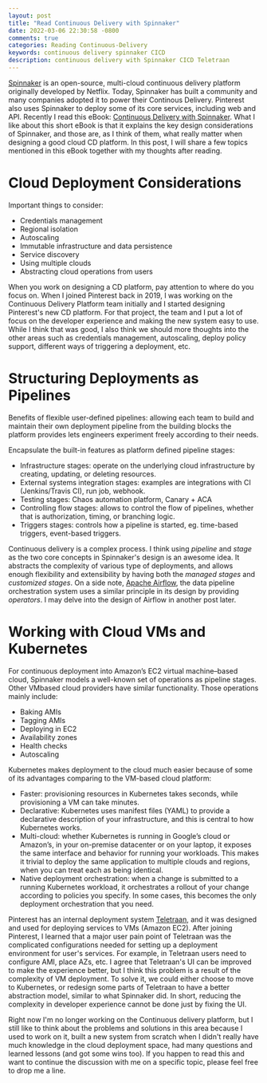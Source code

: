 ```yaml
---
layout: post
title: "Read Continuous Delivery with Spinnaker"
date: 2022-03-06 22:30:58 -0800
comments: true
categories: Reading Continuous-Delivery
keywords: continuous delivery spinnaker CICD
description: continuous delivery with Spinnaker CICD Teletraan
---
```

[Spinnaker](https://spinnaker.io/) is an open-source, multi-cloud continuous delivery platform originally developed by Netflix. Today, Spinnaker has built a community and many companies adopted it to power their Continous Delivery. Pinterest also uses Spinnaker to deploy some of its core services, including web and API. Recently I read this eBook: [Continuous Delivery with Spinnaker](https://spinnaker.io/docs/concepts/ebook/). What I like about this short eBook is that it explains the key design considerations of Spinnaker, and those are, as I think of them, what really matter when designing a good cloud CD platform. In this post, I will share a few topics mentioned in this eBook together with my thoughts after reading.

# Cloud Deployment Considerations

Important things to consider:
- Credentials management
- Regional isolation
- Autoscaling
- Immutable infrastructure and data persistence
- Service discovery
- Using multiple clouds
- Abstracting cloud operations from users

When you work on designing a CD platform, pay attention to where do you focus on. When I joined Pinterest back in 2019, I was working on the Continuous Delivery Platform team initially and I started designing Pinterest's new CD platform. For that project, the team and I put a lot of focus on the developer experience and making the new system easy to use. While I think that was good, I also think we should more thoughts into the other areas such as credentials management, autoscaling, deploy policy support, different ways of triggering a deployment, etc.

# Structuring Deployments as Pipelines

Benefits of flexible user-defined pipelines: allowing each team to build and maintain their own deployment pipeline from the building blocks the platform provides lets engineers experiment freely according to their needs.

Encapsulate the built-in features as platform defined pipeline stages:
- Infrastructure stages: operate on the underlying cloud infrastructure by creating, updating, or deleting resources.
- External systems integration stages: examples are integrations with CI (Jenkins/Travis CI), run job, webhook.
- Testing stages: Chaos automation platform, Canary + ACA
- Controlling flow stages: allows to control the flow of pipelines, whether that is authorization, timing, or branching logic.
- Triggers stages: controls how a pipeline is started, eg. time-based triggers, event-based triggers.

Continuous delivery is a complex process. I think using *pipeline* and *stage* as the two core concepts in Spinnaker's design is an awesome idea. It abstracts the complexity of various type of deployments, and allows enough flexibility and extensibility by having both the *managed stages* and *customized stages*. On a side note, [Apache Airflow](https://airflow.apache.org/), the data pipeline orchestration system uses a similar principle in its design by providing *operators*. I may delve into the design of Airflow in another post later.

# Working with Cloud VMs and Kubernetes

For continuous deployment into Amazon’s EC2 virtual machine–based cloud, Spinnaker models a well-known set of operations as pipeline stages. Other VMbased cloud providers have similar functionality. Those operations mainly include:
- Baking AMIs
- Tagging AMIs
- Deploying in EC2
- Availability zones
- Health checks
- Autoscaling

Kubernetes makes deployment to the cloud much easier because of some of its advantages comparing to the VM-based cloud platform:
- Faster: provisioning resources in Kubernetes takes seconds, while provisioning a VM can take minutes.
- Declarative: Kubernetes uses manifest files (YAML) to provide a declarative description of your infrastructure, and this is central to how Kubernetes works.
- Multi-cloud: whether Kubernetes is running in Google’s cloud or Amazon’s, in your on-premise datacenter or on your laptop, it exposes the same interface and behavior for running your workloads. This makes it trivial to deploy the same application to multiple clouds and regions, when you can treat each as being identical.
- Native deployment orchestration: when a change is submitted to a running Kubernetes workload, it orchestrates a rollout of your change according to policies you specify. In some cases, this becomes the only deployment orchestration that you need.

Pinterest has an internal deployment system [Teletraan](https://github.com/pinterest/teletraan), and it was designed and used for deploying services to VMs (Amazon EC2). After joining Pinterest, I learned that a major user pain point of Teletraan was the complicated configurations needed for setting up a deployment environment for user's services. For example, in Teletraan users need to configure AMI, place AZs, etc. I agree that Teletraan's UI can be improved to make the experience better, but I think this problem is a result of the complexity of VM deployment. To solve it, we could either choose to move to Kubernetes, or redesign some parts of Teletraan to have a better abstraction model, similar to what Spinnaker did. In short, reducing the complexity in developer experience cannot be done just by fixing the UI.

Right now I'm no longer working on the Continuous delivery platform, but I still like to think about the problems and solutions in this area because I used to work on it, built a new system from scratch when I didn't really have much knowledge in the cloud deployment space, had many questions and learned lessons (and got some wins too). If you happen to read this and want to continue the discussion with me on a specific topic, please feel free to drop me a line.